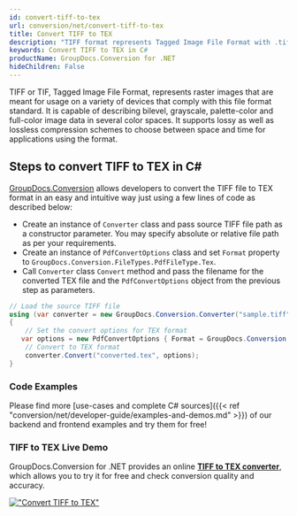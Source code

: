 ```yaml
---
id: convert-tiff-to-tex
url: conversion/net/convert-tiff-to-tex
title: Convert TIFF to TEX
description: "TIFF format represents Tagged Image File Format with .tiff extension. Learn how to convert TIFF to TEX file programmatically in C# language using GroupDocs.Conversion for .NET library."
keywords: Convert TIFF to TEX in C#
productName: GroupDocs.Conversion for .NET
hideChildren: False
---
```


TIFF or TIF, Tagged Image File Format, represents raster images that are meant for usage on a variety of devices that comply with this file format standard. It is capable of describing bilevel, grayscale, palette-color and full-color image data in several color spaces. It supports lossy as well as lossless compression schemes to choose between space and time for applications using the format.

## Steps to convert TIFF to TEX in C#

[GroupDocs.Conversion](https://products.groupdocs.com/conversion/net) allows developers to convert the TIFF file to TEX format in an easy and intuitive way just using a few lines of code as described below:

* Create an instance of `Converter` class and pass source TIFF file path as a constructor parameter. You may specify absolute or relative file path as per your requirements. 
* Create an instance of `PdfConvertOptions` class and set `Format` property to `GroupDocs.Conversion.FileTypes.PdfFileType.Tex`.
* Call `Converter` class `Convert` method and pass the filename for the converted TEX file and the `PdfConvertOptions` object from the previous step as parameters.

```csharp
// Load the source TIFF file
using (var converter = new GroupDocs.Conversion.Converter("sample.tiff"))
{
    // Set the convert options for TEX format
   var options = new PdfConvertOptions { Format = GroupDocs.Conversion.FileTypes.PdfFileType.Tex };
    // Convert to TEX format
    converter.Convert("converted.tex", options);
}
```

### Code Examples

Please find more [use-cases and complete C# sources]({{< ref "conversion/net/developer-guide/examples-and-demos.md" >}}) of our backend and frontend examples and try them for free!

### TIFF to TEX Live Demo

GroupDocs.Conversion for .NET provides an online [**TIFF to TEX converter**](https://products.groupdocs.app/conversion/tiff-to-tex), which allows you to try it for free and check conversion quality and accuracy.

[!["Convert TIFF to TEX"](conversion/net/images/convert-to-tex/convert-tiff-to-tex.png)](https://products.groupdocs.app/conversion/tiff-to-tex)